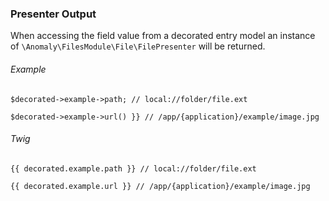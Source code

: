 ### Presenter Output[](#usage/presenter-output)

When accessing the field value from a decorated entry model an instance of `\Anomaly\FilesModule\File\FilePresenter` will be returned.

###### Example

    $decorated->example->path; // local://folder/file.ext

    $decorated->example->url() }} // /app/{application}/example/image.jpg

###### Twig

    {{ decorated.example.path }} // local://folder/file.ext

    {{ decorated.example.url }} // /app/{application}/example/image.jpg